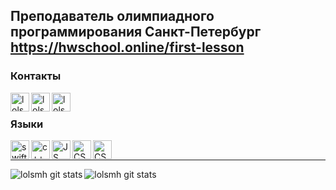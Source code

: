 ## Преподаватель олимпиадного программирования Санкт-Петербург https://hwschool.online/first-lesson ##

### Контакты
[<img align="left" alt="lolsmth | telegram" width="30px" height="30px" src="http://telegram.org/img/t_logo.png">][telegram]
[<img align="left" alt="lolsmth | vk" width="30px" height="30px" src="https://upload.wikimedia.org/wikipedia/commons/thumb/2/21/VK.com-logo.svg/768px-VK.com-logo.svg.png">][vk]
[<img align="left" alt="lolsmth | email" width="30px" height="30px" src="https://i.pinimg.com/originals/da/14/8f/da148fcb4dcb742ea37c0ea275d30702.png">][email]

</br>

### Языки

[<img align="left" alt="swift" width="30px" height="30px" src="http://cdn.osxdaily.com/wp-content/uploads/2014/06/swift-icon.png">][Swift]
[<img align="left" alt="c++" width="30px" height="30px" src="https://seeklogo.com/images/C/c-logo-43CE78FF9C-seeklogo.com.png">][C++]
[<img align="left" alt="JS" width="30px" height="30px" src="https://www.shareicon.net/data/512x512/2016/07/06/106573_software_512x512.png">][JavaScript]
[<img align="left" alt="CSS" width="30px" height="30px" src="https://cdn-images-1.medium.com/max/1600/1*eXIBeNlLhz4Pe6vDrYkXLQ.png">][CSS]
[<img align="left" alt="CSS" width="30px" height="30px" src="https://cdn.pixabay.com/photo/2017/08/05/11/16/logo-2582748_960_720.png">][HTML5]

[telegram]: https://t.me/im2fat2move
[vk]: https://vk.com/youngsinatralv
[email]: setterinsweater@gmail.com

[Swift]: https://en.wikipedia.org/wiki/Swift_(programming_language)
[C++]: https://ru.wikipedia.org/wiki/C%2B%2B
[JavaScript]: https://ru.wikipedia.org/wiki/JavaScript
[CSS]: https://ru.wikipedia.org/wiki/CSS
[HTML5]: https://ru.wikipedia.org/wiki/HTML5
</br>

---

<img align="left" alt="lolsmh git stats" src="https://github-readme-stats.vercel.app/api?username=lolsmh&show_icons=true&theme=radical&hide=contribs,prs">

<img align="left" alt="lolsmh git stats" src="https://github-readme-stats.vercel.app/api/top-langs/?username=lolsmh&langs_count=8&theme=cobalt&layout=compact">
